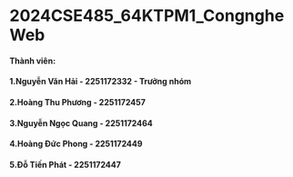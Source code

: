 # 2024CSE485_64KTPM1_CongngheWeb
#### Thành viên:
#### 1.Nguyễn Văn Hải       - 2251172332 - Trưởng nhóm
#### 2.Hoàng Thu Phương     - 2251172457
#### 3.Nguyễn Ngọc Quang    - 2251172464
#### 4.Hoàng Đức Phong      - 2251172449
#### 5.Đỗ Tiến Phát         - 2251172447
